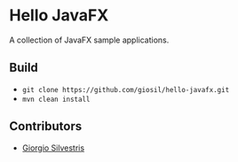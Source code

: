 # Hello JavaFX

A collection of JavaFX sample applications.

## Build

- `git clone https://github.com/giosil/hello-javafx.git`
- `mvn clean install`

## Contributors

* [Giorgio Silvestris](https://github.com/giosil)
